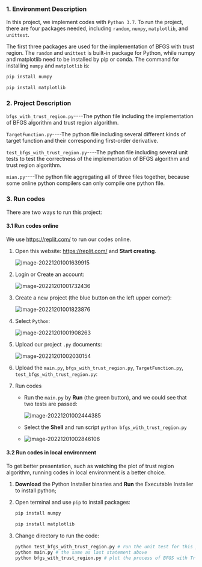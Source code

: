 ### 1. Environment Description

In this project, we implement codes with `Python 3.7`. To run the project, there are four packages needed, including `random`, `numpy`, `matplotlib`, and `unittest`. 

The first three packages are used for the implementation of BFGS with trust region. The `random` and `unittest` is built-in package for Python, while numpy and matplotlib need to be installed by pip or conda. The command for installing `numpy` and `matplotlib` is:

```bash
pip install numpy

pip install matplotlib
```

### 2. Project Description

`bfgs_with_trust_region.py`----The python file including the implementation of BFGS algorithm and trust region algorithm.

`TargetFunction.py`----The python file including several different kinds of target function and their corresponding first-order derivative.

`test_bfgs_with_trust_region.py`----The python file including several unit tests to test the correctness of the implementation of BFGS algorithm and trust region algorithm.

`mian.py`----The python file aggregating all of three files together, because some online python compilers can only compile one python file.

### 3. Run codes

There are two ways to run this project:

#### 3.1 Run codes online

We use https://replit.com/ to run our codes online.

1. Open this website: https://replit.com/ and **Start creating**.

   ![image-20221201001639915](https://github.com/biluodrc/520-TeamProject-BFGSwithTrustRegion/tree/main/README.assets\README.assets\image-20221201001639915.png)

2. Login or Create an account:

   ![image-20221201001732436](https://github.com/biluodrc/520-TeamProject-BFGSwithTrustRegion/tree/main/README.assets\README.assets\image-20221201001732436.png)

3. Create a new project (the blue button on the left upper corner):

   ![image-20221201001823876](https://github.com/biluodrc/520-TeamProject-BFGSwithTrustRegion/tree/main/README.assets\README.assets\image-20221201001823876.png)

4. Select `Python`:

   ![image-20221201001908263](https://github.com/biluodrc/520-TeamProject-BFGSwithTrustRegion/tree/main/README.assets\README.assets\image-20221201001908263.png)

5. Upload our project `.py` documents:

   ![image-20221201002030154](https://github.com/biluodrc/520-TeamProject-BFGSwithTrustRegion/tree/main/README.assets\README.assets\image-20221201002030154.png)

6. Upload the `main.py`, `bfgs_with_trust_region.py`, `TargetFunction.py`, `test_bfgs_with_trust_region.py`:

7. Run codes

   - Run the `main.py` by **Run** (the green button), and we could see that two tests are passed:

     ![image-20221201002444385](https://github.com/biluodrc/520-TeamProject-BFGSwithTrustRegion/tree/main/README.assets\README.assets\image-20221201002444385.png)

   - Select the **Shell** and run script `python bfgs_with_trust_region.py`

   - ![image-20221201002846106](https://github.com/biluodrc/520-TeamProject-BFGSwithTrustRegion/tree/main/README.assets\README.assets\image-20221201002846106.png)

#### 3.2 Run codes in local environment

To get better presentation, such as watching the plot of trust region algorithm, running codes in local environment is a better choice.

1. **Download** the Python Installer binaries and **Run** the Executable Installer to install python;

2. Open terminal and use `pip` to install packages:

   ```bash
   pip install numpy
   
   pip install matplotlib
   ```

3. Change directory to run the code:

   ```bash
   python test_bfgs_with_trust_region.py # run the unit test for this project
   python main.py # the same as last statement above
   python bfgs_with_trust_region.py # plot the process of BFGS with Trust Region algorithm
   ```

